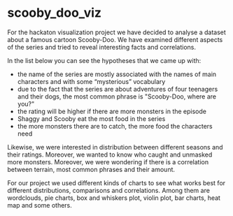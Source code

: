 # scooby_doo_viz

For the hackaton visualization project we have decided to analyse a dataset about a famous cartoon Scooby-Doo.
We have examined different aspects of the series and tried to reveal interesting facts and correlations.

In the list below you can see the hypotheses that we came up with:
- the name of the series are mostly associated with the names of main characters and with some “mysterious” vocabulary 
- due to the fact that the series are about adventures of four teenagers and their dogs, the most common phrase is "Scooby-Doo, where are you?"
- the rating will be higher if there are more monsters in the episode 
- Shaggy and Scooby eat the most food in the series 
- the more monsters there are to catch, the more food the characters need

Likewise, we were interested in distribution between different seasons and their ratings. Moreover, we wanted to know who caught and unmasked more monsters. 
Moreover, we were wondering if there is a correlation between terrain, most common phrases and their amount. 

For our project we used different kinds of charts to see what works best for different distributions, comparisons and correlations. 
Among them are wordclouds, pie charts, box and whiskers plot, violin plot, bar charts, heat map and some others. 

